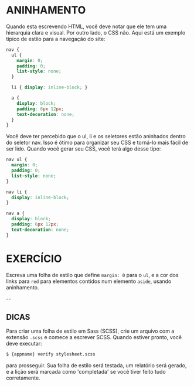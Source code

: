 # ANINHAMENTO

Quando esta escrevendo HTML, você deve notar que ele tem uma hierarquia clara e visual. Por outro lado, o CSS não. Aqui está um exemplo típico de estilo para a navegação do site:


```scss
nav {
  ul {
    margin: 0;
    padding: 0;
    list-style: none;
  }

  li { display: inline-block; }

  a {
    display: block;
    padding: 6px 12px;
    text-decoration: none;
  }
}
```

Você deve ter percebido que o ul, li e os seletores estão aninhados dentro do seletor nav. Isso é ótimo para organizar seu CSS e torná-lo mais fácil de ser lido. Quando você gerar seu CSS, você terá algo desse tipo:

```css
nav ul {
  margin: 0;
  padding: 0;
  list-style: none;
}

nav li {
  display: inline-block;
}

nav a {
  display: block;
  padding: 6px 12px;
  text-decoration: none;
}
```

# EXERCÍCIO

Escreva uma folha de estilo que define `margin: 0` para o `ul`, e a cor dos links para `red` para elementos contidos num elemento `aside`, usando aninhamento.

--
## DICAS

Para criar uma folha de estilo em Sass (SCSS), crie um arquivo com a extensão `.scss` e comece a escrever SCSS. Quando estiver pronto, você deve executar:

```sh
$ {appname} verify stylesheet.scss
```

para prosseguir. Sua folha de estilo será testada, um relatório será gerado, e a lição será marcada como 'completada' se você tiver feito tudo corretamente.
